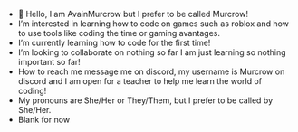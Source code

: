 - 👋 Hello, I am AvainMurcrow but I prefer to be called Murcrow!
- I’m interested in learning how to code on games such as roblox and how to use tools like coding the time or gaming avantages.
- I’m currently learning how to code for the first time!
- I’m looking to collaborate on nothing so far I am just learning so nothing important so far!
- How to reach me message me on discord, my username is Murcrow on discord and I am open for a teacher to help me learn the world of coding!
- My pronouns are She/Her or They/Them, but I prefer to be called by She/Her.
- Blank for now

<!---
AvainMurcrow/AvainMurcrow is a ✨ special ✨ repository because its `README.md` (this file) appears on your GitHub profile.
You can click the Preview link to take a look at your changes.
--->
